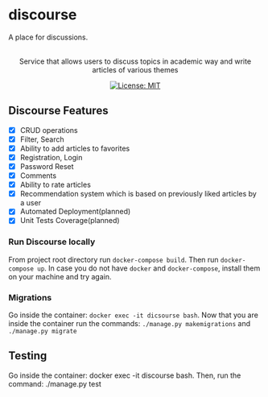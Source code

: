 # discourse
A place for discussions.

<br>
<div align="center"> Service that allows users to discuss topics in academic way and write articles of various themes

[![License: MIT](https://img.shields.io/badge/License-MIT-yellow.svg)](https://opensource.org/licenses/MIT)

</div>

## Discourse Features

- [x]   CRUD operations
- [x]   Filter, Search
- [x]   Ability to add articles to favorites
- [x]   Registration, Login
- [x]   Password Reset
- [x]   Comments
- [x]   Ability to rate articles
- [x]   Recommendation system which is based on previously liked articles by a user
- [x]   Automated Deployment(planned)
- [x]   Unit Tests Coverage(planned)

### Run Discourse locally

From project root directory run `docker-compose build`. Then run `docker-compose up`. In case you do not have `docker` and `docker-compose`, install them on your machine and try again.

### Migrations
Go inside the container: `docker exec -it dicsourse bash`. Now that you are inside the container run the commands: `./manage.py makemigrations` and `./manage.py migrate`

## Testing
Go inside the container: docker exec -it discourse bash. Then, run the command: ./manage.py test
